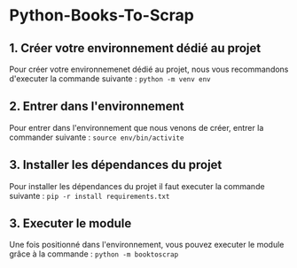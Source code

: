 # Python-Books-To-Scrap

## 1. Créer votre environnement dédié au projet
Pour créer votre environnemenet dédié au projet, nous vous recommandons d'executer la commande suivante : `python -m venv env`

## 2. Entrer dans l'environnement
Pour entrer dans l'environnement que nous venons de créer, entrer la commander suivante : `source env/bin/activite`

## 3. Installer les dépendances du projet
Pour installer les dépendances du projet il faut executer la commande suivante : 
`pip -r install requirements.txt`

## 3. Executer le module
Une fois positionné dans l'environnement, vous pouvez executer le module grâce à la commande : `python -m booktoscrap`